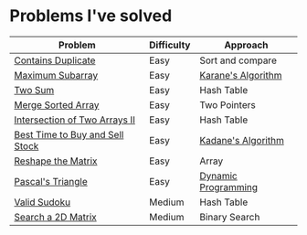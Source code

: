 # Problems I've solved

| Problem | Difficulty | Approach |
|---------|------------|----------|
|[Contains Duplicate](https://leetcode.com/problems/contains-duplicate/)|Easy|Sort and compare|
|[Maximum Subarray](https://leetcode.com/problems/maximum-subarray/)|Easy|[Karane's Algorithm](https://www.youtube.com/watch?v=w4W6yya1PIc)|
|[Two Sum](https://leetcode.com/problems/two-sum/)|Easy|Hash Table|
|[Merge Sorted Array](https://leetcode.com/problems/merge-sorted-array/)|Easy|Two Pointers|
|[Intersection of Two Arrays II](https://leetcode.com/problems/intersection-of-two-arrays-ii/)|Easy|Hash Table|
|[Best Time to Buy and Sell Stock](https://leetcode.com/problems/best-time-to-buy-and-sell-stock/)|Easy|[Kadane's Algorithm](https://leetcode.com/problems/best-time-to-buy-and-sell-stock/discuss/39039/If-people-have-such-a-difficulty-to-come-up-with-such-a-simple-solution%3A-Explain-it-like-I'm-five.)|
|[Reshape the Matrix](https://leetcode.com/problems/reshape-the-matrix/)|Easy|Array|
|[Pascal's Triangle](https://leetcode.com/problems/pascals-triangle/)|Easy|[Dynamic Programming](https://leetcode.com/problems/pascals-triangle/discuss/38125/Here-is-my-brief-O(k)-solution)|
|[Valid Sudoku](https://leetcode.com/problems/valid-sudoku/)|Medium|Hash Table|
|[Search a 2D Matrix](https://leetcode.com/problems/search-a-2d-matrix/)|Medium|Binary Search|